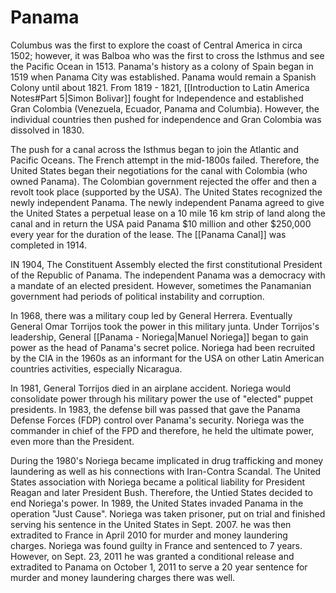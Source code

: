 # Panama

Columbus was the first to explore the coast of Central America in circa 1502; however, it was Balboa who was the first to cross the Isthmus and see the Pacific Ocean in 1513. Panama's history as a colony of Spain began in 1519 when Panama City was established. Panama would remain a Spanish Colony until about 1821. From 1819 - 1821, [[Introduction to Latin America Notes#Part 5|Simon Bolivar]] fought for Independence and established Gran Colombia (Venezuela, Ecuador, Panama and Columbia). However, the individual countries then pushed for independence and Gran Colombia was dissolved in 1830.

The push for a canal across the Isthmus began to join the Atlantic and Pacific Oceans. The French attempt in the mid-1800s failed. Therefore, the United States began their negotiations for the canal with Colombia (who owned Panama). The Colombian government rejected the offer and then a revolt took place (supported by the USA). The United States recognized the newly independent Panama. The  newly independent Panama agreed to give the United States a perpetual lease on a 10 mile 16 km strip of land along the canal and in return the USA paid Panama \$10 million and other \$250,000 every year for the duration of the lease. The [[Panama Canal]] was completed in 1914.

IN 1904, The Constituent Assembly elected the first constitutional President of the Republic of Panama. The independent Panama was a democracy with a mandate of an elected president. However, sometimes the Panamanian government had periods of political instability and corruption.

In 1968, there was a military coup led by General Herrera. Eventually General Omar Torrijos took the power in this military junta. Under Torrijos's leadership, General [[Panama - Noriega|Manuel Noriega]] began to gain power as the head of Panama's secret police. Noriega had been recruited by the CIA in the 1960s as an informant for the USA on other Latin American countries activities, especially Nicaragua.

In 1981, General Torrijos died in an airplane accident. Noriega would consolidate power through his military power the use of "elected" puppet presidents. In 1983, the defense bill was passed that gave the Panama Defense Forces (FDP) control over Panama's security. Noriega was the commander in chief of the FPD and therefore, he held the ultimate power, even more than the President.

During the 1980's Noriega became implicated in drug trafficking and money laundering as well as his connections with Iran-Contra Scandal. The United States association with Noriega became a political liability for President Reagan and later President Bush. Therefore, the Untied States decided to end Noriega's power. In 1989, the United States invaded Panama in the operation "Just Cause". Noriega was taken prisoner, put on trial and finished serving his sentence in the United States in Sept. 2007. he was then extradited to France in April 2010 for murder and money laundering charges. Noriega was found guilty in France and sentenced to 7 years. However, on Sept. 23, 2011 he was granted a conditional release and extradited to Panama on October 1, 2011 to serve a 20 year sentence for murder and money laundering charges there was well.